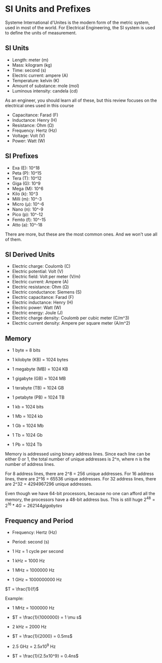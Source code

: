 # SI Units and Prefixes

Systeme International d'Unites
is the modern form of the metric system, used in most of the world.
For Electrical Engineering, the SI system is used to define the units of measurement.

## SI Units

- Length: meter (m)
- Mass: kilogram (kg)
- Time: second (s)
- Electric current: ampere (A)
- Temperature: kelvin (K)
- Amount of substance: mole (mol)
- Luminous intensity: candela (cd)

As an engineer, you should learn all of these, but this review focuses on the electrical ones used in this course

- Capacitance: Farad (F)
- Inductance: Henry (H)
- Resistance: Ohm (Ω)
- Frequency: Hertz (Hz)
- Voltage: Volt (V)
- Power: Watt (W)

## SI Prefixes

- Exa (E): 10^18
- Peta (P): 10^15
- Tera (T): 10^12
- Giga (G): 10^9
- Mega (M): 10^6
- Kilo (k): 10^3
- Milli (m): 10^-3
- Micro (μ): 10^-6
- Nano (n): 10^-9
- Pico (p): 10^-12
- Femto (f): 10^-15
- Atto (a): 10^-18

There are more, but these are the most common ones. And we won't use all of them.

## SI Derived Units

- Electric charge: Coulomb (C)
- Electric potential: Volt (V)
- Electric field: Volt per meter (V/m)
- Electric current: Ampere (A)
- Electric resistance: Ohm (Ω)
- Electric conductance: Siemens (S)
- Electric capacitance: Farad (F)
- Electric inductance: Henry (H)
- Electric power: Watt (W)
- Electric energy: Joule (J)
- Electric charge density: Coulomb per cubic meter (C/m^3)
- Electric current density: Ampere per square meter (A/m^2)

## Memory

- 1 byte = 8 bits
- 1 kilobyte (KB) = 1024 bytes
- 1 megabyte (MB) = 1024 KB
- 1 gigabyte (GB) = 1024 MB
- 1 terabyte (TB) = 1024 GB
- 1 petabyte (PB) = 1024 TB

- 1 kb = 1024 bits
- 1 Mb = 1024 kb
- 1 Gb = 1024 Mb
- 1 Tb = 1024 Gb
- 1 Pb = 1024 Tb

Memory is addressed using binary address lines. Since each line can be either 0 or 1, the total number of unique addresses is 2^n, where n is the number of address lines.

For 8 address lines, there are 2^8 = 256 unique addresses.
For 16 address lines, there are 2^16 = 65536 unique addresses.
For 32 address lines, there are 2^32 = 4294967296 unique addresses.

Even though we have 64-bit processors, because no one can afford all the memory, the processors have a 48-bit address bus.
This is still huge $2^48 = 2^16 * 4G = 262144 gigabytes$

## Frequency and Period

- Frequency: Hertz (Hz)
- Period: second (s)

- 1 Hz = 1 cycle per second
- 1 kHz = 1000 Hz
- 1 MHz = 1000000 Hz
- 1 GHz = 1000000000 Hz

$T = \frac{1}{f}$

Example:

- 1 MHz = 1000000 Hz
- $T = \frac{1}{1000000} = 1 \mu s$

- 2 kHz = 2000 Hz
- $T = \frac{1}{2000} = 0.5ms$

- 2.5 GHz = $2.5x10^9$ Hz
- $T = \frac{1}{2.5x10^9} = 0.4ns$
